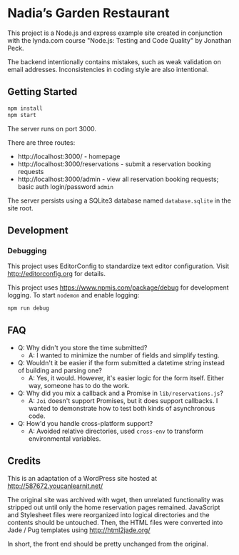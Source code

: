# Nadia’s Garden Restaurant

This project is a Node.js and express example site created in conjunction with the lynda.com course "Node.js: Testing and Code Quality" by Jonathan Peck.

The backend intentionally contains mistakes, such as weak validation on email addresses. Inconsistencies in coding style are also intentional.

## Getting Started

```bash
npm install
npm start
```

The server runs on port 3000.

There are three routes:

- http://localhost:3000/ - homepage
- http://localhost:3000/reservations - submit a reservation booking requests
- http://localhost:3000/admin - view all reservation booking requests; basic auth login/password `admin`

The server persists using a SQLite3 database named `database.sqlite` in the site root.

## Development

### Debugging

This project uses EditorConfig to standardize text editor configuration. Visit
http://editorconfig.org for details.

This project uses https://www.npmjs.com/package/debug for development logging. To start `nodemon` and enable logging:

```bash
npm run debug
```

## FAQ

- Q: Why didn't you store the time submitted?
  - A: I wanted to minimize the number of fields and simplify testing.
- Q: Wouldn't it be easier if the form submitted a datetime string instead of building and parsing one?
  - A: Yes, it would. However, it's easier logic for the form itself. Either way, someone has to do the work.
- Q: Why did you mix a callback and a Promise in `lib/reservations.js`?
  - A: `Joi` doesn't support Promises, but it does support callbacks. I wanted to demonstrate how to test both kinds of asynchronous code.
- Q: How'd you handle cross-platform support?
  - A: Avoided relative directories, used `cross-env` to transform environmental variables.

## Credits

This is an adaptation of a WordPress site hosted at http://587672.youcanlearnit.net/

The original site was archived with wget, then unrelated functionality was stripped out until only the home reservation pages remained. JavaScript and Stylesheet files were reorganized into logical directories and the contents should be untouched. Then, the HTML files were converted into Jade / Pug templates using http://html2jade.org/

In short, the front end should be pretty unchanged from the original.
